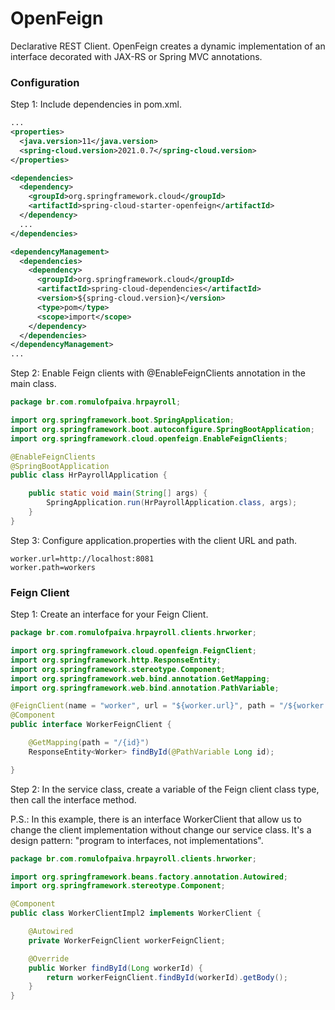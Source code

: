 # OpenFeign

Declarative REST Client. OpenFeign creates a dynamic implementation of an interface decorated with JAX-RS or Spring MVC annotations.

### Configuration

Step 1: Include dependencies in pom.xml.

```xml
...
<properties>
  <java.version>11</java.version>
  <spring-cloud.version>2021.0.7</spring-cloud.version>
</properties>

<dependencies>
  <dependency>
    <groupId>org.springframework.cloud</groupId>
    <artifactId>spring-cloud-starter-openfeign</artifactId>
  </dependency>
  ...
</dependencies>

<dependencyManagement>
  <dependencies>
    <dependency>
      <groupId>org.springframework.cloud</groupId>
      <artifactId>spring-cloud-dependencies</artifactId>
      <version>${spring-cloud.version}</version>
      <type>pom</type>
      <scope>import</scope>
    </dependency>
  </dependencies>
</dependencyManagement>
...
```

Step 2: Enable Feign clients with @EnableFeignClients annotation in the main class.

```java
package br.com.romulofpaiva.hrpayroll;

import org.springframework.boot.SpringApplication;
import org.springframework.boot.autoconfigure.SpringBootApplication;
import org.springframework.cloud.openfeign.EnableFeignClients;

@EnableFeignClients
@SpringBootApplication
public class HrPayrollApplication {

    public static void main(String[] args) {
        SpringApplication.run(HrPayrollApplication.class, args);
    }
}
```

Step 3: Configure application.properties with the client URL and path.

```properties
worker.url=http://localhost:8081
worker.path=workers
```


### Feign Client

Step 1: Create an interface for your Feign Client.

```java
package br.com.romulofpaiva.hrpayroll.clients.hrworker;

import org.springframework.cloud.openfeign.FeignClient;
import org.springframework.http.ResponseEntity;
import org.springframework.stereotype.Component;
import org.springframework.web.bind.annotation.GetMapping;
import org.springframework.web.bind.annotation.PathVariable;

@FeignClient(name = "worker", url = "${worker.url}", path = "/${worker.path}")
@Component
public interface WorkerFeignClient {

    @GetMapping(path = "/{id}")
    ResponseEntity<Worker> findById(@PathVariable Long id);

}
```

Step 2: In the service class, create a variable of the Feign client class type, then call the interface method. 

P.S.: In this example, there is an interface WorkerClient that allow us to change the client implementation without change our service class. It's a design pattern: "program to interfaces, not implementations".

```java
package br.com.romulofpaiva.hrpayroll.clients.hrworker;

import org.springframework.beans.factory.annotation.Autowired;
import org.springframework.stereotype.Component;

@Component
public class WorkerClientImpl2 implements WorkerClient {

    @Autowired
    private WorkerFeignClient workerFeignClient;

    @Override
    public Worker findById(Long workerId) {
        return workerFeignClient.findById(workerId).getBody();
    }
}
```
